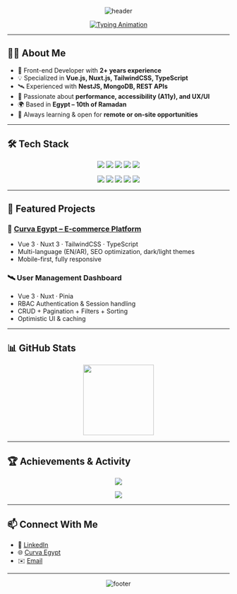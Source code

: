 <!-- ======================= 🌌 Ibrahim Marwan Ghaybour ======================= -->

<!-- HEADER -->
<p align="center">
  <img src="https://capsule-render.vercel.app/api?type=waving&height=220&color=0:0f172a,100:1e293b&text=Ibrahim%20Marwan%20Ghaybour&fontAlign=50&fontAlignY=38&fontColor=00DC82&animation=fadeIn" alt="header"/>
</p>

<!-- TYPING EFFECT -->
<p align="center">
  <a href="https://github.com/ibrahem-ghaybour">
    <img src="https://readme-typing-svg.demolab.com?font=Fira+Code&size=22&pause=1000&center=true&vCenter=true&width=900&lines=Front-end+Developer+%7C+Vue.js+%26+TypeScript;Building+Scalable+%26+Accessible+Web+Apps;Cosmic+UI+Designs+%7C+Performance+First" alt="Typing Animation"/>
  </a>
</p>

---

## 👨‍💻 About Me
- 🚀 Front-end Developer with **2+ years experience**  
- 💡 Specialized in **Vue.js, Nuxt.js, TailwindCSS, TypeScript**  
- 🛰 Experienced with **NestJS, MongoDB, REST APIs**  
- 🎨 Passionate about **performance, accessibility (A11y), and UX/UI**  
- 🌍 Based in **Egypt – 10th of Ramadan**  
- 🔭 Always learning & open for **remote or on-site opportunities**  

---

## 🛠 Tech Stack
<p align="center">
  <!-- Languages -->
  <img src="https://skillicons.dev/icons?i=html,css,js,ts" />
  <!-- Frontend -->
  <img src="https://skillicons.dev/icons?i=vue,nuxt,react" />
  <!-- Styling -->
  <img src="https://skillicons.dev/icons?i=tailwind,bootstrap" />
  <!-- Backend -->
  <img src="https://skillicons.dev/icons?i=nest,mongodb" />
  <!-- Tools -->
  <img src="https://skillicons.dev/icons?i=git,github,docker,vite,webpack,linux,npm,postman,figma" />
</p>

<p align="center">
  <img src="https://img.shields.io/badge/GSAP-Animations-10B981?logo=greensock&logoColor=fff&style=for-the-badge"/>
  <img src="https://img.shields.io/badge/Pinia-State%20Management-ffdd57?style=for-the-badge"/>
  <img src="https://img.shields.io/badge/VueUse-Utilities-41b883?style=for-the-badge"/>
  <img src="https://img.shields.io/badge/ShadcnVue-UI%20Components-0ea5e9?style=for-the-badge"/>
  <img src="https://img.shields.io/badge/Mongoose-ODM-47A248?logo=mongodb&logoColor=fff&style=for-the-badge"/>
</p>

---

## 🚀 Featured Projects

### 🔭 [Curva Egypt – E-commerce Platform](https://curvaegypt.com)
- Vue 3 · Nuxt 3 · TailwindCSS · TypeScript  
- Multi-language (EN/AR), SEO optimization, dark/light themes  
- Mobile-first, fully responsive  

### 🛰 User Management Dashboard
- Vue 3 · Nuxt · Pinia  
- RBAC Authentication & Session handling  
- CRUD + Pagination + Filters + Sorting  
- Optimistic UI & caching  

---

## 📊 GitHub Stats

<p align="center">
  <img src="https://github-readme-stats.vercel.app/api/top-langs/?username=ibrahem-ghaybour&layout=compact&theme=tokyonight&hide_border=true" height="160"/>
</p>

---

## 🏆 Achievements & Activity
<p align="center">
  <img src="https://github-profile-trophy.vercel.app/?username=ibrahem-ghaybour&theme=matrix&no-frame=true&margin-w=10&row=1" />
</p>

<p align="center">
  <img src="https://github-readme-activity-graph.vercel.app/graph?username=ibrahem-ghaybour&theme=react-dark&hide_border=true" />
</p>

---

## 📫 Connect With Me
- 💼 [LinkedIn](https://www.linkedin.com/in/ibrahim-ghaybour-2b999a299)  
- 🌐 [Curva Egypt](https://curvaegypt.com)  
- ✉️ [Email](mailto:ebrahimghaibour65@gmail.com)  

---

<!-- FOOTER -->
<p align="center">
  <img src="https://capsule-render.vercel.app/api?type=waving&height=140&section=footer&color=0:1e293b,100:0b1220" alt="footer"/>
</p>

